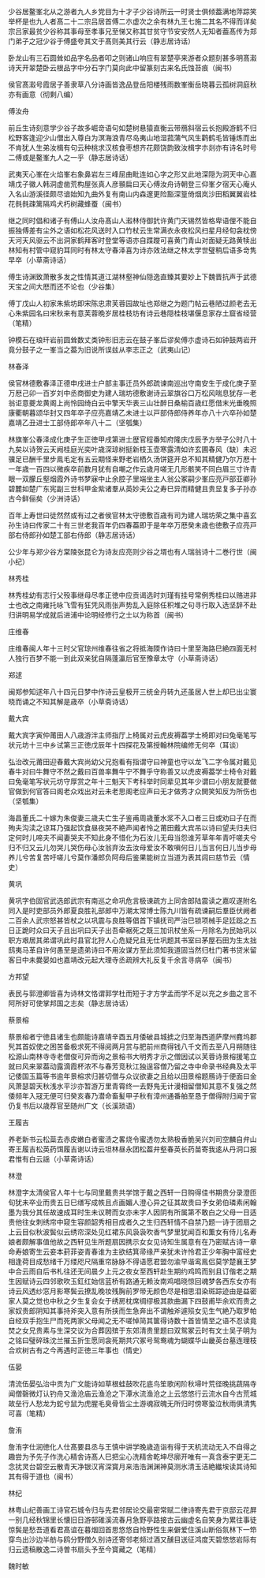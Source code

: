 <!-- { "loadSidebar": true } -->
少谷居鳌峯北从之游者九人乡党目为十才子少谷诗所云一时贤士俱倾葢满地萍踪笑举杯是也九人者髙二十二宗吕居首傅二朩虚次之余有林九王七施二其名不得而详矣宗吕家最贫少谷称其事母至孝事兄至悌又称其甘贫守节安安然人无知者葢髙传为郑门弟子之冠少谷于傅盛夸其文于髙则美其行云（静志居诗话）

卧龙山有三石圆耸如品字名品者叩之则诸山响应有翠楚亭来游者众题刻甚多明髙瀫诗天开翠楚卧云根品字中分石字门莫向此中留篆刻古来名氏蚀苔痕（闽书）

侯官髙瀫号霞居子善隶草八分诗画皆逸品登岳阳楼残雨数峯衡岳晓暮云孤树洞庭秋亦有画意（彻剩八编）

傅汝舟

前丘生诗刻意学少谷子故多崛竒语句如楚树悬猿直衡云带鴈斜宿云长抱殿游鹤不归松野客逢迎少山僧出入尊白为溟海浪青尽岛夷山地湿菰蒲气风生鹳鹤毛皆锤炼而出不肯犹人生弟汝楫有句云种桃求汉核食枣想齐花颇饶韵致汝楫字朩剡亦有诗名时号二傅或是鳌峯九人之一乎（静志居诗话）

武夷天心峯在火焰峯右象鼻岩左三峰屈曲毗连如心字之形又此地深隠为洞天中心嘉靖戊子徽人韩洞虚凿荒构屋张真人彦頨扁曰天心傅汝舟诗朝登三仰峯夕宿天心庵乆入名山游溪径颇尽谙始知九曲外复有南山内森邃更险豁深篁倚烟岚沙田稻翼翼岩桂花毵毵疎篱隔鸡犬朽树藏蜂蚕（闽书）

继之同时倡和诸子有傅山人汝舟髙山人瀫林侍御釴许黄门天锡然皆格卑语俚不能自振独傅差有尘外之语如松花风送时入口竹杖云生常满衣永夜松风扫星月经旬衾枕傍天河天风驱云不出洞家鹤拜客时登堂等语亦自蹀躞可喜黄门青山对面疑无路黄犊出林知有村管中窥豹耳同时有林太守春泽喜为诗亦效法继之林太学世璧稍后语多竒隽早卒（小草斋诗话）

傅生诗渊致萧散多发之性情其道江湖林壑神仙隠逸直臻其要妙上下魏晋抗声于武德天宝之间大厯而还不论也（少谷集）

傅丁戊山人初家朱紫坊即宋陈忠肃芙蓉园故址也郑继之为题门帖云巷陋过颜老去无心朱紫园名曰宋秋来有意芙蓉晩岁居桂枝坊有诗云巷隠桂枝堪偃息家存土窟省经营（笔精）

钟模石在琅玕岩前圆耸数丈类钟形旧志云在鼓子峯后谬矣傅朩虚诗石如钟鼓两岩开竟分鼓子之一峯当之葢为旧说所误兹从李志正之（武夷山记）

林春泽

侯官林德敷春泽正德申戌进士户部主事迁员外郎疏谏南巡出守南安生于成化庚子至万厯己卯一百岁刘中丞商御史为建人瑞坊德敷谢诗云翠旗谷口万松风喘息犹存一老翁讵意夔龙黄阁上尚怜园绮白云中擎天华表三山壮醉日桑榆百歳红愿借末光垂晚照康衢朝暮颂华封又四年卒子应亮嘉靖乙未进士以戸部侍郎侍养年亦八十六卒孙如楚嘉靖乙丑进士工部侍郎卒年八十二（坚瓠集）

林旗峯公春泽成化庚子生正徳甲戌第进士歴官程番知府隆庆戊辰予方举子公时八十九矣以诗贺云天阙桂庭光奕叶歳深琼树挺新枝玉壶寒露清如许玄圃春风（缺）未迟骥足已酬千里步鳯毛定有五云期怪来野老岩栖久汤饼筵开总不知其精健乃尔万厯十一年歳一百四以微疾卒前数月犹有自嘲之作云歳月嗟无几形骸笑不同白眉三寸许青眼一双朦丘壑烟霞外诗书梦寐中止余腔子里端坐主人翁公冢嗣少峯应亮戸部亚卿孙碧麓如楚广东宪副三世科甲金紫诸羣从英妙夫公之寿巳异而精健且贵显复多子孙亦古今鲜俪矣（少洲诗话）

百年上寿世曰徒然然或有过之者侯官林太守徳敷百歳有司为建人瑞坊荣之集中喜玄孙生诗曰传家二十有三世老我百年仍四春葢即于是年卒万厯癸未歳也徳敷子应亮戸部右侍郎孙如楚工部右侍郎（静志居诗话）

公少年与郑少谷方棠陵张昆仑为诗友应亮则少谷之壻也有人瑞翁诗十二巻行世（闽小纪）

林秀桂

林秀桂幼有志行父殁事继母尽孝正徳中应贡谒选时刘瑾有挂号常例秀桂曰以赂进非士也改之南雍托咏飞雪有狂凭风雨张声势乱入庭除任积堆之句寻行取入选坚辞不赴归讲明易学成就后进浦中论明经修行之士以为称首（闽书）

庄维春

庄维春闽人年十三时父官琼州维春往省之将抵海陾作诗曰十里至海路巳絶四面无村人独行百梦不能一到此双亲犹自隔蓬瀛后官至豫章太守（小草斋诗话）

郑逑

闽郑参知逑年八十四元日梦中作诗云皇极开三统金丹转九还虽居人世上却巳出尘寰晓而诵之不知其解是歳卒（小草斋诗话）

戴大宾

戴大宾字寅仲莆田人八歳游泮主师指厅上椅属对云虎皮褥葢学士椅即对曰兔毫笔写状元坊十三中乡试第三正徳戊辰年十四探花及第授翰林院编修无何卒（耳谈）

弘治改元莆田迎春戴大宾尚幼父兄抱看有指谓守曰神童也守以龙飞二字令属对戴见春牛对曰牛舞守不然之戴曰百兽率舞牛宁不舞乎守称善又以虎皮褥葢学士椅令对戴曰兔毫笔写状元坊守厚赏之年十三魁天下考科举时同辈见其年少谓曰小朋友就要做官做到何官答曰阁老众戏出对云未老思阁老应声曰无才做秀才众閧笑知反为所伤也（坚瓠集）

海昌董氏二十嫁为朱俊妻三歳夫亡生子鉴甫周歳董水浆不入口者三日或劝曰子在而殉夫沟渎之谅耳乃强起饮食昼夜哭不絶声闻者怜之莆田戴大宾吊以诗曰望夫归夫归定何时儿啼夫不闻妻哭夫不知此身不惜化为石汝儿无母当怨谁芳草年年青吁嗟夫兮归不归又云儿勿哭儿哭伤母心汝翁弃汝去汝母爱汝不敢嗔何日儿当言何日儿当步母养儿兮苦复苦吁嗟儿兮莫作潘郎负阿母后鉴果能树立当道为表其闾曰慈节云（情史）

黄巩

黄巩字伯固官武选郎武宗有南巡之命巩危言极谏疏方上同舎郎陆震读之嘉叹遂附名同入是时吏部员外郎夏良胜礼部郎中万潮太常博士陈九川皆有疏谏嗣后羣臣伏阙者二百余人武宗怒甚皆杖之以巩震与良胜等倡首下镇抚司严治巳锁项械手足廷跽之五日正跪时众曰天子且出巩曰天子出吾牵裾死之既三加讯杖坐系一月除名为民始巩以职方艰居其弟谓巩此时县官北狩人心危疑兄且无仕巩题其书室曰茅屋石田为生太拙鸱夷马革自许何愚至是遗弟诗曰不用汝谋方至此须知我道固当然归杜门著书贷米留客日中未爨晏如也嘉靖改元起大理寺丞疏辨大礼反复千余言寻病卒（闽书）

方邦望

表民与郭澄卿皆喜为诗林文恪谓郭学杜而短于才方学孟而学不足以充之乡曲之言不阿所好可使掌邦国之志矣（静志居诗话）

蔡景榕

蔡景榕者宁徳县诸生也颇能诗嘉靖辛酉五月倭破县城掳之归至海西道萨摩州麑坞郡髠其首奴使之困苦备极求死不得阅两月赏与肥前州商得钱八千文而去至八月朔随往松源山南林寺寺老僧俊可异而询之景榕书大明秀才示之僧因试以芙蓉诗景榕援笔立就曰风来翠葢动露滴霞杯浓不与春芳竞秋江独逞容僧乃留之寺中命录书经典及太平记倭国玉篇等书逾年景榕求归甚切僧与众议欲妻之且给以田景榕题鴈诗于便面曰金风萧瑟碧天秋浅水平沙亦暂游万里青霄终一去野鳬无计漫相留僧知其意不复强之然倭频年入冦无便可归癸亥春乃潜命畜髪甲子秋有漳州通番舶至恳于僧得附归闻于官仍复书后以歳荐官至随州广文（长溪琐语）

王履吉

养老新书云松蘂去赤皮嫩白者蜜渍之畧烧令蜜透勿太熟极香脆吴兴刘司空麟自弁山寄王履吉松英药饵履吉谢以诗云坦林昼永团松葢弁壑春英长药苗寄我逺从丹洞口报君惟有白云謡（小草斋诗话）

林澄

林澄字太清侯官人年十七与同里戴贵共学馆于戴之西轩一日购得佳书期贵分录澄匝旬犹未卒业而贵五日巳缮写成帙且点画媚人澄心异之征其故贵曰予女弟伯璘素闲翰墨为我分其任故速成耳时生未议聘而女亦未字人因阴有所属第不敢白之父母一日适贵他往女刺绣帘中窥生容颜韶秀相目成者久之生归西轩情不自禁乃题一诗于团扇之上云目似秋波鬓似云绣帘深处见红裙东风袅袅吹香气梦里犹闻百和薫女有侍儿名寿娘者颇解事值他故之西轩见生所题扇因携示女女见诗知生属意有在乃密赋古诗一章命寿娘寄生云妾本葑菲姿青春谁为主欲结箕帚缘严亲犹未许怜君正少年胸中富经史相逢荷目成愁绪千万缕咫尺隔重帘脉脉不得语愿君盟勿渝早谐鸾鳯侣莫学楚襄王梦中合云雨自后书札往还无间晨夕上元之夜女至西轩赴生期约鸡鸣而别且订偕老之期生因赋诗云四邻歌吹玉釭红始信蓝桥有路通无赖汝南鸡唱晓惊回魂梦各西东女亦有诗云风透纱窓月影寒鬓云撩乱晚妆残胸前罗带无颜色尽是相思泪染斑踪迹由是益密家人莫之觉也中秋之夕生复会女于绣房枕席绸缪极其款曲漏下四鼓甫毕余欢而贵之家奴贵郎阴知其事持斧突入意有所挟而生急奔出不谓触斧遽殒女见生气絶乃取罗帕自经双手抱生尸而死两家父母闻之无不嗟悼简其箧得诗数十首皆情至之语不忍读竟焚之女兄贵素与生深交议为合葬因殡于东郊清贵里题曰双鸳冢云时有文士吴子明为之铭曰璧碎珠沈兰摧玉折生愿同衾死期共穴冢号鸳鸯魂为蝴蝶华山畿英台墓连理枝合欢树古有之今再遇时正徳三年事也（情史）

伍晏

清流伍晏弘治中贡为广文能诗如草根蛙鼓吹花底鸟笙歌闲阶秋埽叶荒径晚挑蔬隔寺闻僧磬微灯认钓舟又渔沧庙云渔沧之下潭水流渔沧之上云悠悠行云流水自今古荒城故垒行人愁龙为蛇兮鼠为虎腥毛臭骨皆尘土游魂寂魄无所归时傍寒蛩泣秋雨俱清隽可喜（笔精）

詹洧

詹洧字仕润徳化人仕髙要县丞与王慎中讲学晚歳造诣有得于天机流动无入不自得之趣尝为予先子作洗心精舎诗髙人巳把尘心洗精舎乾坤尽廓开唯有一真含泰宇更无二念扰灵台碧空云散青天净银汉宵深寳月来浩浩渊渊神莫测氷清玉洁絶纎埃读其诗知其有得于道也（闽书）

林纪

林粤山纪善画工诗官石城令归与先君邻居论交最密常赋二律诗寄先君于京邸云花屏一别几经秋锦里长懐旧日游邨碓溪流春月急野亭路接古云幽虚名自笑身为累往事徒惊鬓是愁吾道看君髙谊在暮烟回首思悠悠自怜野性生来僻爱住溪山断俗氛林下一笻穿鸟出沙边半舫与鸥分野僧久别诗还寄邻老频过酒又醺目送征鸿度天碧悠悠岩际有归云遗稿散逸二诗曽书扇头予至今寳藏之（笔精）

魏时敏

